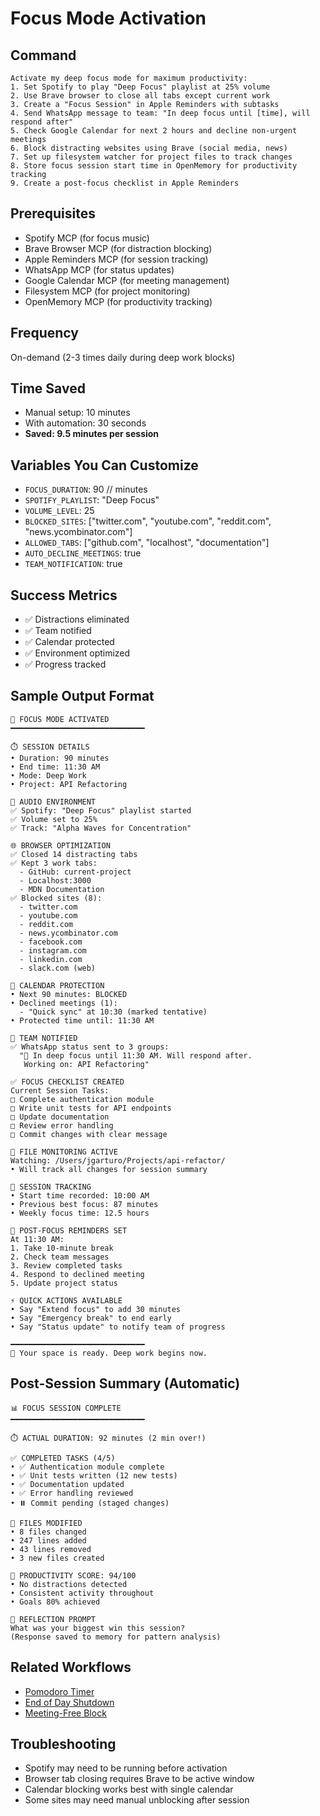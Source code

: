 # Focus Mode Activation

## Command
```
Activate my deep focus mode for maximum productivity:
1. Set Spotify to play "Deep Focus" playlist at 25% volume
2. Use Brave browser to close all tabs except current work
3. Create a "Focus Session" in Apple Reminders with subtasks
4. Send WhatsApp message to team: "In deep focus until [time], will respond after"
5. Check Google Calendar for next 2 hours and decline non-urgent meetings
6. Block distracting websites using Brave (social media, news)
7. Set up filesystem watcher for project files to track changes
8. Store focus session start time in OpenMemory for productivity tracking
9. Create a post-focus checklist in Apple Reminders
```

## Prerequisites
- Spotify MCP (for focus music)
- Brave Browser MCP (for distraction blocking)
- Apple Reminders MCP (for session tracking)
- WhatsApp MCP (for status updates)
- Google Calendar MCP (for meeting management)
- Filesystem MCP (for project monitoring)
- OpenMemory MCP (for productivity tracking)

## Frequency
On-demand (2-3 times daily during deep work blocks)

## Time Saved
- Manual setup: 10 minutes
- With automation: 30 seconds
- **Saved: 9.5 minutes per session**

## Variables You Can Customize
- `FOCUS_DURATION`: 90 // minutes
- `SPOTIFY_PLAYLIST`: "Deep Focus"
- `VOLUME_LEVEL`: 25
- `BLOCKED_SITES`: ["twitter.com", "youtube.com", "reddit.com", "news.ycombinator.com"]
- `ALLOWED_TABS`: ["github.com", "localhost", "documentation"]
- `AUTO_DECLINE_MEETINGS`: true
- `TEAM_NOTIFICATION`: true

## Success Metrics
- ✅ Distractions eliminated
- ✅ Team notified
- ✅ Calendar protected
- ✅ Environment optimized
- ✅ Progress tracked

## Sample Output Format
```
🎯 FOCUS MODE ACTIVATED
━━━━━━━━━━━━━━━━━━━━━━━━━━━━━━

⏱️ SESSION DETAILS
• Duration: 90 minutes
• End time: 11:30 AM
• Mode: Deep Work
• Project: API Refactoring

🎵 AUDIO ENVIRONMENT
✅ Spotify: "Deep Focus" playlist started
✅ Volume set to 25%
✅ Track: "Alpha Waves for Concentration"

🌐 BROWSER OPTIMIZATION
✅ Closed 14 distracting tabs
✅ Kept 3 work tabs:
  - GitHub: current-project
  - Localhost:3000
  - MDN Documentation
✅ Blocked sites (8):
  - twitter.com
  - youtube.com
  - reddit.com
  - news.ycombinator.com
  - facebook.com
  - instagram.com
  - linkedin.com
  - slack.com (web)

📅 CALENDAR PROTECTION
• Next 90 minutes: BLOCKED
• Declined meetings (1):
  - "Quick sync" at 10:30 (marked tentative)
• Protected time until: 11:30 AM

💬 TEAM NOTIFIED
✅ WhatsApp status sent to 3 groups:
  "🎯 In deep focus until 11:30 AM. Will respond after.
   Working on: API Refactoring"

✅ FOCUS CHECKLIST CREATED
Current Session Tasks:
□ Complete authentication module
□ Write unit tests for API endpoints
□ Update documentation
□ Review error handling
□ Commit changes with clear message

📁 FILE MONITORING ACTIVE
Watching: /Users/jgarturo/Projects/api-refactor/
• Will track all changes for session summary

💾 SESSION TRACKING
• Start time recorded: 10:00 AM
• Previous best focus: 87 minutes
• Weekly focus time: 12.5 hours

🔔 POST-FOCUS REMINDERS SET
At 11:30 AM:
1. Take 10-minute break
2. Check team messages
3. Review completed tasks
4. Respond to declined meeting
5. Update project status

⚡ QUICK ACTIONS AVAILABLE
• Say "Extend focus" to add 30 minutes
• Say "Emergency break" to end early
• Say "Status update" to notify team of progress

━━━━━━━━━━━━━━━━━━━━━━━━━━━━━━
🧘 Your space is ready. Deep work begins now.
```

## Post-Session Summary (Automatic)
```
📊 FOCUS SESSION COMPLETE
━━━━━━━━━━━━━━━━━━━━━━━━━━━━━━

⏱️ ACTUAL DURATION: 92 minutes (2 min over!)

✅ COMPLETED TASKS (4/5)
• ✅ Authentication module complete
• ✅ Unit tests written (12 new tests)
• ✅ Documentation updated
• ✅ Error handling reviewed
• ⏸️ Commit pending (staged changes)

📁 FILES MODIFIED
• 8 files changed
• 247 lines added
• 43 lines removed
• 3 new files created

🎯 PRODUCTIVITY SCORE: 94/100
• No distractions detected
• Consistent activity throughout
• Goals 80% achieved

💭 REFLECTION PROMPT
What was your biggest win this session?
(Response saved to memory for pattern analysis)
```

## Related Workflows
- [Pomodoro Timer](./pomodoro-setup.md)
- [End of Day Shutdown](../daily/evening-shutdown.md)
- [Meeting-Free Block](./meeting-free.md)

## Troubleshooting
- Spotify may need to be running before activation
- Browser tab closing requires Brave to be active window
- Calendar blocking works best with single calendar
- Some sites may need manual unblocking after session

